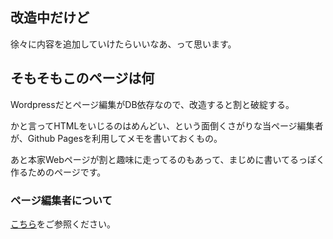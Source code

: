 ## 改造中だけど

徐々に内容を追加していけたらいいなあ、って思います。

## そもそもこのページは何

Wordpressだとページ編集がDB依存なので、改造すると割と破綻する。

かと言ってHTMLをいじるのはめんどい、という面倒くさがりな当ページ編集者が、Github Pagesを利用してメモを書いておくもの。

あと本家Webページが割と趣味に走ってるのもあって、まじめに書いてるっぽく作るためのページです。

### ページ編集者について

[こちら](contents/about.html)をご参照ください。

